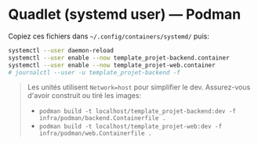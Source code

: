 # Quadlet (systemd user) — Podman

Copiez ces fichiers dans `~/.config/containers/systemd/` puis:

```bash
systemctl --user daemon-reload
systemctl --user enable --now template_projet-backend.container
systemctl --user enable --now template_projet-web.container
# journalctl --user -u template_projet-backend -f
```

> Les unités utilisent `Network=host` pour simplifier le dev.
> Assurez-vous d'avoir construit ou tiré les images:
>
> - `podman build -t localhost/template_projet-backend:dev -f infra/podman/backend.Containerfile .`
> - `podman build -t localhost/template_projet-web:dev -f infra/podman/web.Containerfile .`
